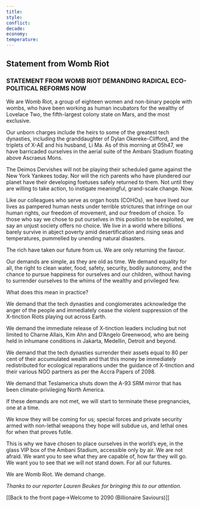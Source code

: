 ```yaml
---
title: 
style: 
conflict: 
decade: 
economy: 
temperature: 
---
```


## Statement from Womb Riot


### STATEMENT FROM WOMB RIOT DEMANDING RADICAL ECO-POLITICAL REFORMS NOW

We are Womb Riot, a group of eighteen women and non-binary people with wombs, who have been working as human incubators for the wealthy of Lovelace Two, the fifth-largest colony state on Mars, and the most exclusive.

Our unborn charges include the heirs to some of the greatest tech dynasties, including the granddaughter of Dylan Okereke-Clifford, and the triplets of X-AE and his husband, Li Ma. As of this morning at 05h47, we have barricaded ourselves in the aerial suite of the Ambani Stadium floating above Ascraeus Mons.

The Deimos Dervishes will not be playing their scheduled game against the New York Yankees today. Nor will the rich parents who have plundered our planet have their developing foetuses safely returned to them. Not until they are willing to take action, to instigate meaningful, grand-scale change. Now.

Like our colleagues who serve as organ hosts (COHOs), we have lived our lives as pampered human nests under terrible strictures that infringe on our human rights, our freedom of movement, and our freedom of choice. To those who say we chose to put ourselves in this position to be exploited, we say an unjust society offers no choice. We live in a world where billions barely survive in abject poverty amid desertification and rising seas and temperatures, pummelled by unending natural disasters.

The rich have taken our future from us. We are only returning the favour.

Our demands are simple, as they are old as time. We demand equality for all, the right to clean water, food, safety, security, bodily autonomy, and the chance to pursue happiness for ourselves and our children, without having to surrender ourselves to the whims of the wealthy and privileged few.

What does this mean in practice?

We demand that the tech dynasties and conglomerates acknowledge the anger of the people and immediately cease the violent suppression of the X-tinction Riots playing out across Earth.

We demand the immediate release of X-tinction leaders including but not limited to Charne Allais, Kim Ahn and D’Angelo Greenwood, who are being held in inhumane conditions in Jakarta, Medellin, Detroit and beyond.

We demand that the tech dynasties surrender their assets equal to 80 per cent of their accumulated wealth and that this money be immediately redistributed for ecological reparations under the guidance of X-tinction and their various NGO partners as per the Accra Papers of 2098.

We demand that Teslamerica shuts down the A-93 SRM mirror that has been climate-privileging North America.

If these demands are not met, we will start to terminate these pregnancies, one at a time.

We know they will be coming for us; special forces and private security armed with non-lethal weapons they hope will subdue us, and lethal ones for when that proves futile.

This is why we have chosen to place ourselves in the world’s eye, in the glass VIP box of the Ambani Stadium, accessible only by air. We are not afraid. We want you to see what they are capable of, how far they will go. We want you to see that we will not stand down. For all our futures.

We are Womb Riot. We demand change.

*Thanks to our reporter Lauren Beukes for bringing this to our attention.*

[[Back to the front page->Welcome to 2090 (Billionaire Saviours)]]
